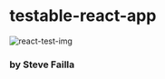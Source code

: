 # testable-react-app

![react-test-img](https://encrypted-tbn0.gstatic.com/images?q=tbn%3AANd9GcTXQRotvK1kFNsVSrFUEKDdXbvDNN3E2EiW0JMHbZQgE3wQGrsF&usqp=CAU)

### by Steve Failla
